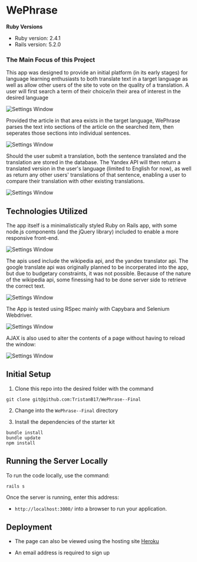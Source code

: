 # WePhrase

__Ruby Versions__
* Ruby version: 2.4.1
* Rails version: 5.2.0

### The Main Focus of this Project

This app was designed to provide an initial platform (in its early stages) for language learning enthusiasts to both translate text in a target language as well as allow other users of the site to vote on the quality of a translation. A user will first search a term of their choice/in their area of interest in the desired language 

![Settings Window](https://i.imgur.com/ketTxhj.png)

Provided the article in that area exists in the target language, WePhrase parses the text into sections of the article on the searched item, then seperates those sections into individual sentences. 

![Settings Window](https://i.imgur.com/SFqKduL.png)

Should the user submit a translation, both the sentence translated and the translation are stored in the database. The Yandex API will then return a translated version in the user's language (limited to English for now), as well as return any other users' translations of that sentence, enabling a user to compare their translation with other existing translations. 

![Settings Window](https://i.imgur.com/91MSs0M.png)

## Technologies Utilized

The app itself is a minimalistically styled Ruby on Rails app, with some node.js components (and the jQuery library) included to enable a more responsive front-end. 

![Settings Window](https://i.imgur.com/rnOTs0S.png)

The apis used include the wikipedia api, and the yandex translator api. The google translate api was originally planned to be incorperated into the app, but due to budgetary constraints, it was not possible. Because of the nature of the wikipedia api, some finessing had to be done server side to retrieve the correct text. 

![Settings Window](https://i.imgur.com/OvbA7Xo.png)

The App is tested using RSpec mainly with Capybara and Selenium Webdriver.

![Settings Window](https://i.imgur.com/8PRGriH.png)

AJAX is also used to alter the contents of a page without having to reload the window: 

![Settings Window](https://i.imgur.com/tndiF95.png)


## Initial Setup

1. Clone this repo into the desired folder with the command

  ```shell
  git clone git@github.com:TristanB17/WePhrase--Final
  ```
2. Change into the `WePhrase--Final` directory

3. Install the dependencies of the starter kit

  ```shell
  bundle install
  bundle update
  npm install
  ```
  
## Running the Server Locally

To run the code locally, use the command:

```shell
rails s
```

Once the server is running, enter this address:

* `http://localhost:3000/` into a browser to run your application.

## Deployment

* The page can also be viewed using the hosting site [Heroku](https://wephrase.herokuapp.com/)

* An email address is required to sign up
